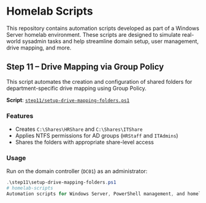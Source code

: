 # Homelab Scripts

This repository contains automation scripts developed as part of a Windows Server homelab environment. These scripts are designed to simulate real-world sysadmin tasks and help streamline domain setup, user management, drive mapping, and more.

## Step 11 – Drive Mapping via Group Policy

This script automates the creation and configuration of shared folders for department-specific drive mapping using Group Policy.

**Script**: [`step11/setup-drive-mapping-folders.ps1`](step11/setup-drive-mapping-folders.ps1)

### Features
- Creates `C:\Shares\HRShare` and `C:\Shares\ITShare`
- Applies NTFS permissions for AD groups (`HRStaff` and `ITAdmins`)
- Shares the folders with appropriate share-level access

### Usage
Run on the domain controller (`DC01`) as an administrator:

```powershell
.\step11\setup-drive-mapping-folders.ps1
# homelab-scripts
Automation scripts for Windows Server, PowerShell management, and homelab operations.

